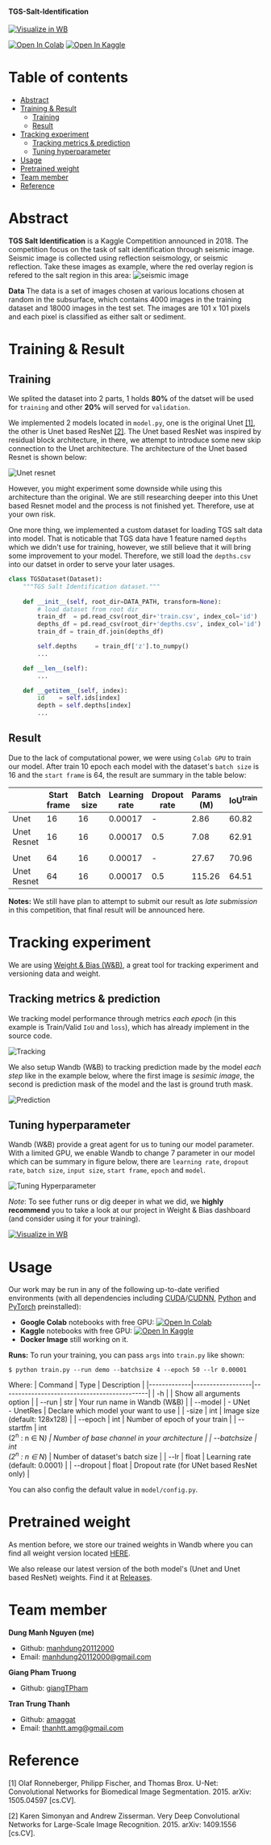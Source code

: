 #### TGS-Salt-Identification
<a href="https://wandb.ai/nmd2000/TGS-Salt-identification/"><img src="https://raw.githubusercontent.com/wandb/assets/main/wandb-github-badge-gradient.svg" alt="Visualize in WB"></a>

<a href="https://colab.research.google.com/drive/1cT5zXGlwm1KBTTuDFzlVvsniNvjSzzSH?usp=sharing"><img src="https://colab.research.google.com/assets/colab-badge.svg" alt="Open In Colab"></a> <a href="https://www.kaggle.com/nguyenmanhdung/u-net-for-salt-identification"><img src="https://kaggle.com/static/images/open-in-kaggle.svg" alt="Open In Kaggle"></a>

Table of contents
=================
* [Abstract](#abstract)
* [Training & Result](#Training-&-Result)
    * [Training](#Training)
    * [Result](#Result)
* [Tracking experiment](#Tracking-experiment)
    * [Tracking metrics & prediction](#Tracking-metrics-&-prediction)
    * [Tuning hyperparameter](#Tuning-hyperparameter)
* [Usage](#Usage)
* [Pretrained weight](#Pretrained-weight)
* [Team member](#Team-member)
* [Reference](#Reference)

Abstract
=================
**TGS Salt Identification** is a Kaggle Competition announced in 2018. 
The competition focus on the task of salt identification through seismic image. Seismic image is collected using reflection seismology, or seismic reflection. Take these images as example, where the red overlay region is refered to the salt region in this area:
![seismic image](imgs/sample.png)

**Data**
The data is a set of images chosen at various locations chosen at random in the subsurface, which contains 4000 images in the training dataset and 18000 images in the test set. The images are 101 x 101 pixels and each pixel is classified as either salt or sediment.

Training & Result
=================

## Training
We splited the dataset into 2 parts, 1 holds **80%** of the datset will be used for `training` and other **20%** will served for `validation`.

We implemented 2 models located in `model.py`, one is the original Unet [[1]](#1), the other is Unet based ResNet [[2]](#2). The Unet based ResNet was inspired by residual block architecture, in there, we attempt to introduce some new skip connection to the Unet architecture. The architecture of the Unet based Resnet is shown below:

![Unet resnet](imgs/Unet_Resnet.png)

However, you might experiment some downside while using this architecture than the original. We are still researching deeper into this Unet based Resnet model and the process is not finished yet. Therefore, use at your own risk.

One more thing, we implemented a custom dataset for loading TGS salt data into model. That is noticable that TGS data have 1 feature named `depths` which we didn't use for training, however, we still believe that it will bring some improvement to your model. Therefore, we still load the `depths.csv` into our datset in order to serve your later usages.
```python
class TGSDataset(Dataset):
    """TGS Salt Identification dataset."""
    
    def __init__(self, root_dir=DATA_PATH, transform=None):
        # load dataset from root dir
        train_df  = pd.read_csv(root_dir+'train.csv', index_col='id')
        depths_df = pd.read_csv(root_dir+'depths.csv', index_col='id')
        train_df = train_df.join(depths_df)

        self.depths     = train_df['z'].to_numpy()
        ...

    def __len__(self):
        ...

    def __getitem__(self, index):
        id    = self.ids[index]
        depth = self.depths[index]
        ...
```

## Result
Due to the lack of computational power, we were using `Colab GPU` to train our model. After train 10 epoch each model with the dataset's `batch size` is 16 and the `start frame` is 64, the result are summary in the table below:

|             | Start frame | Batch size | Learning rate | Dropout rate | Params<br>(M)   | IoU<sup>train | IoU<sup>val |
|-------------|-------------|------------|---------------|--------------|-----------------|-----------|----------|
| Unet        | 16          | 16         | 0.00017       | -            | 2.86            | 60.82     | 60.53    |
| Unet Resnet | 16          | 16         | 0.00017       | 0.5          | 7.08            | 62.91     | **67.58**    |
|             |             |            |               |              |                 |           |          |
| Unet        | 64          | 16         | 0.00017       | -            | 27.67           | 70.96     | **74.13**    |
| Unet Resnet | 64          | 16         | 0.00017       | 0.5          | 115.26          | 64.51     | 63.13    |


**Notes:** We still have plan to attempt to submit our result as *late submission* in this competition, that final result will be announced here.

Tracking experiment
=================
We are using [Weight & Bias (W&B)](https://docs.wandb.ai/), a great tool for tracking experiment and versioning data and weight.  

## Tracking metrics & prediction
We tracking model performance through metrics *each epoch* (in this example is Train/Valid `IoU` and `loss`), which has already implement in the source code. 

![Tracking](imgs/tracking.png)

We also setup Wandb (W&B) to tracking prediction made by the model *each step* like in the example below, where the first image is *sesimic image*, the second is prediction mask of the model and the last is ground truth mask.

![Prediction](imgs/prediction.png)

## Tuning hyperparameter
Wandb (W&B) provide a great agent for us to tuning our model parameter. With a limited GPU, we enable Wandb to change 7 parameter in our model which can be summary in figure below, there are `learning rate`, `dropout rate`, `batch size`, `input size`, `start frame`, `epoch` and `model`.

![Tuning Hyperparameter](imgs/sweep.png)

*Note*: To see futher runs or dig deeper in what we did, we **highly recommend** you to take a look at our project in Weight & Bias dashboard (and consider using it for your training).

<a href="https://wandb.ai/nmd2000/TGS-Salt-identification/"><img src="https://raw.githubusercontent.com/wandb/assets/main/wandb-github-badge-gradient.svg" alt="Visualize in WB"></a>

Usage
=================
Our work may be run in any of the following up-to-date verified environments (with all dependencies including [CUDA](https://developer.nvidia.com/cuda-zone)/[CUDNN](https://developer.nvidia.com/cudnn), [Python](https://www.python.org/) and [PyTorch](https://pytorch.org/) preinstalled):
- **Google Colab** notebooks with free GPU: <a href="https://colab.research.google.com/drive/1cT5zXGlwm1KBTTuDFzlVvsniNvjSzzSH?usp=sharing"><img src="https://colab.research.google.com/assets/colab-badge.svg" alt="Open In Colab"></a> 
- **Kaggle** notebooks with free GPU: <a href="https://www.kaggle.com/nguyenmanhdung/u-net-for-salt-identification"><img src="https://kaggle.com/static/images/open-in-kaggle.svg" alt="Open In Kaggle"></a>
- **Docker Image** still working on it.

**Runs:**
To run your training, you can pass `args` into `train.py` like shown:
```
$ python train.py --run demo --batchsize 4 --epoch 50 --lr 0.00001
```
Where:
| Command     | Type             | Description                                 |
|-------------|------------------|---------------------------------------------|
| -h          |                  | Show all arguments option                   |
| --run       | str              | Your run name in Wandb (W&B)                |
| --model     | - UNet<br> - UnetRes | Declare which model your want to use        |
| -size       | int              | Image size (default: 128x128)               |
| --epoch     | int              | Number of epoch of your train               |
| --startfm   | int<br>(2<sup>n</sup> : n ∈ N<sup>*</sup>)  | Number of base channel in your architecture |
| --batchsize | int<br>(2<sup>n</sup> : n ∈ N<sup>*</sup>)  | Number of dataset's batch size              |
| --lr        | float            | Learning rate (default: 0.0001)             |
| --dropout   | float            | Dropout rate (for UNet based ResNet only)   |

You can also config the default value in `model/config.py`.

Pretrained weight
=================
As mention before, we store our trained weights in Wandb where you can find all weight version located [HERE](https://wandb.ai/nmd2000/TGS-Salt-identification/artifacts/dataset/tgs-salt/193a82f250dd4c988f2b).

We also release our latest version of the both model's (Unet and Unet based ResNet) weights. Find it at [Releases](https://github.com/manhdung20112000/tgs-salt-identification/releases).

Team member
=================
**Dung Manh Nguyen (me)**
- Github: [manhdung20112000](https://github.com/manhdung20112000)
- Email: [manhdung20112000@gmail.com](manhdung20112000@gmail.com)

**Giang Pham Truong**
- Github: [giangTPham](https://github.com/giangTPham)

**Tran Trung Thanh**
- Github: [amaggat](https://github.com/amaggat)
- Email: [thanhtt.amg@gmail.com](thanhtt.amg@gmail.com)

Reference
=================
<a id="1">[1]</a> Olaf Ronneberger, Philipp Fischer, and Thomas Brox. U-Net: Convolutional
Networks for Biomedical Image Segmentation. 2015. arXiv: 1505.04597 [cs.CV].

<a id="2">[2]</a> Karen Simonyan and Andrew Zisserman. Very Deep Convolutional Networks for
Large-Scale Image Recognition. 2015. arXiv: 1409.1556 [cs.CV].
